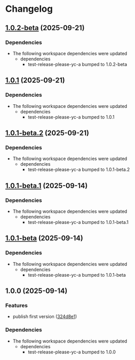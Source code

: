 # Changelog

## [1.0.2-beta](https://github.com/li-yechao/test-release-please-yc/compare/test-release-please-yc-b-v1.0.1...test-release-please-yc-b-v1.0.2-beta) (2025-09-21)


### Dependencies

* The following workspace dependencies were updated
  * dependencies
    * test-release-please-yc-a bumped to 1.0.2-beta

## [1.0.1](https://github.com/li-yechao/test-release-please-yc/compare/test-release-please-yc-b-v1.0.1-beta.2...test-release-please-yc-b-v1.0.1) (2025-09-21)


### Dependencies

* The following workspace dependencies were updated
  * dependencies
    * test-release-please-yc-a bumped to 1.0.1

## [1.0.1-beta.2](https://github.com/li-yechao/test-release-please-yc/compare/test-release-please-yc-b-v1.0.1-beta.1...test-release-please-yc-b-v1.0.1-beta.2) (2025-09-21)


### Dependencies

* The following workspace dependencies were updated
  * dependencies
    * test-release-please-yc-a bumped to 1.0.1-beta.2

## [1.0.1-beta.1](https://github.com/li-yechao/test-release-please-yc/compare/test-release-please-yc-b-v1.0.1-beta...test-release-please-yc-b-v1.0.1-beta.1) (2025-09-14)


### Dependencies

* The following workspace dependencies were updated
  * dependencies
    * test-release-please-yc-a bumped to 1.0.1-beta.1

## [1.0.1-beta](https://github.com/li-yechao/test-release-please-yc/compare/test-release-please-yc-b-v1.0.0...test-release-please-yc-b-v1.0.1-beta) (2025-09-14)


### Dependencies

* The following workspace dependencies were updated
  * dependencies
    * test-release-please-yc-a bumped to 1.0.1-beta

## 1.0.0 (2025-09-14)


### Features

* publish first version ([324d8e1](https://github.com/li-yechao/test-release-please-yc/commit/324d8e1f1bd6cc4cba769410bf09319b1bc49a78))


### Dependencies

* The following workspace dependencies were updated
  * dependencies
    * test-release-please-yc-a bumped to 1.0.0
